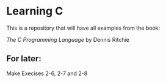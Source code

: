 # Learning C 

This is a repository that will have all examples from the book: 

_The C Programming Language_ by Dennis Ritchie


## For later:

Make Execises 2-6, 2-7 and 2-8